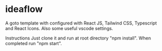 # ideaflow

A goto template with configured with React JS, Tailwind CSS, Typescript and React Icons.
Also some useful vscode settings.

Instructions
Just clone it and run at root directory "npm install".
When completed run "npm start".
